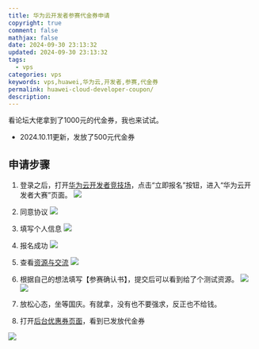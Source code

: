 ```yaml
---
title: 华为云开发者参赛代金券申请
copyright: true
comment: false
mathjax: false
date: 2024-09-30 23:13:32
updated: 2024-09-30 23:13:32
tags:
  - vps
categories: vps
keywords: vps,huawei,华为云,开发者,参赛,代金券
permalink: huawei-cloud-developer-coupon/
description: 
---
```

看论坛大佬拿到了1000元的代金券，我也来试试。

- 2024.10.11更新，发放了500元代金券

<!-- more -->

## 申请步骤

1. 登录之后，打开[华为云开发者竞技场](https://competition.huaweicloud.com/competitions?track=116)，点击“立即报名”按钮，进入“华为云开发者大赛”页面。
![](https://img1.tucang.cc/api/image/show/a610e386d20a3cde08c8843a67c3eeed)

2. 同意协议
![](https://img1.tucang.cc/api/image/show/eb7a249efef663f45f00838814c1a667)

3. 填写个人信息
![](https://img1.tucang.cc/api/image/show/5c8ca309413be61b1a81b6003e1d4233)

4. 报名成功
![](https://img1.tucang.cc/api/image/show/e21eb97e96c37c405fa7edb2b5eb8ca5)

5. 查看[资源与交流](https://competition.huaweicloud.com/information/1000042083/html3)
![](https://img1.tucang.cc/api/image/show/a8ef6e8c00aa44189a71cc9c670dcadd)

6. 根据自己的想法填写【参赛确认书】，提交后可以看到给了个测试资源。
![](https://img1.tucang.cc/api/image/show/3eb53ef33bfa8c789edff207b3a2f53c)
![](https://img1.tucang.cc/api/image/show/77cd835068bdb7a9baa5c3c534ff2f06)

7. 放松心态，坐等国庆。有就拿，没有也不要强求，反正也不给钱。

8. 打开[后台优惠券页面](https://account.huaweicloud.com/usercenter/?region=cn-north-4&locale=zh-cn#/userindex/coupons)，看到已发放代金券

![](https://img1.tucang.cc/api/image/show/bf6ad5cf4c4acb1ee85d4904cee09c6f)
